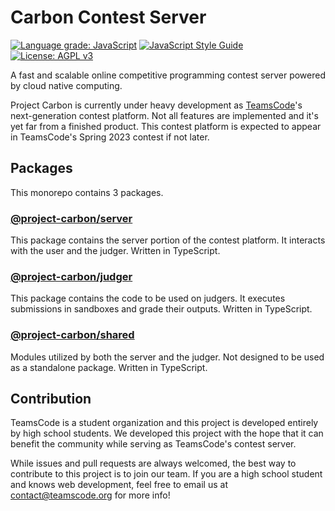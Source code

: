 # Carbon Contest Server

[![Language grade: JavaScript](https://img.shields.io/lgtm/grade/javascript/g/chenhongqiao/project-carbon.svg?logo=lgtm&logoWidth=18)](https://lgtm.com/projects/g/chenhongqiao/project-carbon/context:javascript)
[![JavaScript Style Guide](https://img.shields.io/badge/code_style-standard-brightgreen.svg)](https://standardjs.com)
[![License: AGPL v3](https://img.shields.io/badge/License-AGPL_v3-blue.svg)](https://www.gnu.org/licenses/agpl-3.0)

A fast and scalable online competitive programming contest server powered by cloud native computing. 

Project Carbon is currently under heavy development as [TeamsCode](https://www.teamscode.org)'s next-generation contest platform. Not all features are implemented and it's yet far from a finished product. This contest platform is expected to appear in TeamsCode's Spring 2023 contest if not later.

## Packages

This monorepo contains 3 packages.

### [@project-carbon/server](https://www.npmjs.com/package/@project-carbon/server)

This package contains the server portion of the contest platform. It interacts with the user and the judger. Written in TypeScript.

### [@project-carbon/judger](https://www.npmjs.com/package/@project-carbon/judger)

This package contains the code to be used on judgers. It executes submissions in sandboxes and grade their outputs. Written in TypeScript.

### [@project-carbon/shared](https://www.npmjs.com/package/@project-carbon/shared)

Modules utilized by both the server and the judger. Not designed to be used as a standalone package. Written in TypeScript.

## Contribution

TeamsCode is a student organization and this project is developed entirely by high school students. We developed this project with the hope that it can benefit the community while serving as TeamsCode's contest server.

While issues and pull requests are always welcomed, the best way to contribute to this project is to join our team. If you are a high school student and knows web development, feel free to email us at contact@teamscode.org for more info!
